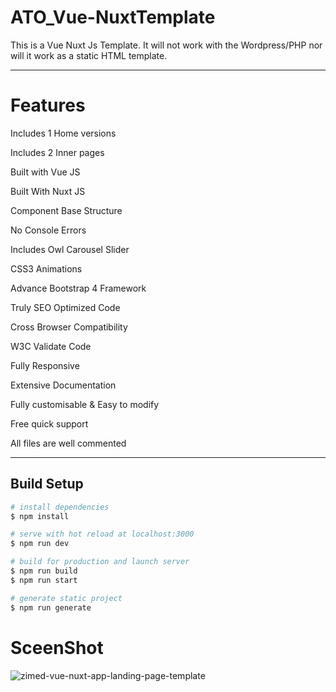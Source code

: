 # ATO_Vue-NuxtTemplate

This is a Vue Nuxt Js Template. It will not work with the Wordpress/PHP nor will it work as a static HTML template.
____________________________________________________________________________________________________________________________________
# Features
Includes 1 Home versions

Includes 2 Inner pages

Built with Vue JS

Built With Nuxt JS

Component Base Structure

No Console Errors

Includes Owl Carousel Slider

CSS3 Animations

Advance Bootstrap 4 Framework

Truly SEO Optimized Code

Cross Browser Compatibility

W3C Validate Code

Fully Responsive

Extensive Documentation


Fully customisable & Easy to modify

Free quick support

All files are well commented

_____________________________________________________________________________________________________________________________________________
## Build Setup

``` bash
# install dependencies
$ npm install

# serve with hot reload at localhost:3000
$ npm run dev

# build for production and launch server
$ npm run build
$ npm run start

# generate static project
$ npm run generate
```
# SceenShot

![zimed-vue-nuxt-app-landing-page-template](https://user-images.githubusercontent.com/89033750/162655896-da030a9e-45dc-4f3f-a366-e7d18e460071.png)

